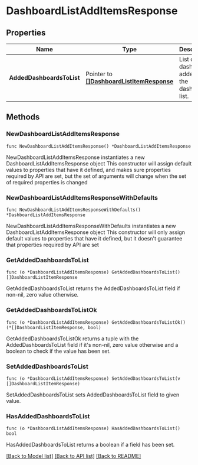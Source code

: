 # DashboardListAddItemsResponse

## Properties

Name | Type | Description | Notes
------------ | ------------- | ------------- | -------------
**AddedDashboardsToList** | Pointer to [**[]DashboardListItemResponse**](DashboardListItemResponse.md) | List of dashboards added to the dashboard list. | [optional] 

## Methods

### NewDashboardListAddItemsResponse

`func NewDashboardListAddItemsResponse() *DashboardListAddItemsResponse`

NewDashboardListAddItemsResponse instantiates a new DashboardListAddItemsResponse object
This constructor will assign default values to properties that have it defined,
and makes sure properties required by API are set, but the set of arguments
will change when the set of required properties is changed

### NewDashboardListAddItemsResponseWithDefaults

`func NewDashboardListAddItemsResponseWithDefaults() *DashboardListAddItemsResponse`

NewDashboardListAddItemsResponseWithDefaults instantiates a new DashboardListAddItemsResponse object
This constructor will only assign default values to properties that have it defined,
but it doesn't guarantee that properties required by API are set

### GetAddedDashboardsToList

`func (o *DashboardListAddItemsResponse) GetAddedDashboardsToList() []DashboardListItemResponse`

GetAddedDashboardsToList returns the AddedDashboardsToList field if non-nil, zero value otherwise.

### GetAddedDashboardsToListOk

`func (o *DashboardListAddItemsResponse) GetAddedDashboardsToListOk() (*[]DashboardListItemResponse, bool)`

GetAddedDashboardsToListOk returns a tuple with the AddedDashboardsToList field if it's non-nil, zero value otherwise
and a boolean to check if the value has been set.

### SetAddedDashboardsToList

`func (o *DashboardListAddItemsResponse) SetAddedDashboardsToList(v []DashboardListItemResponse)`

SetAddedDashboardsToList sets AddedDashboardsToList field to given value.

### HasAddedDashboardsToList

`func (o *DashboardListAddItemsResponse) HasAddedDashboardsToList() bool`

HasAddedDashboardsToList returns a boolean if a field has been set.


[[Back to Model list]](../README.md#documentation-for-models) [[Back to API list]](../README.md#documentation-for-api-endpoints) [[Back to README]](../README.md)



